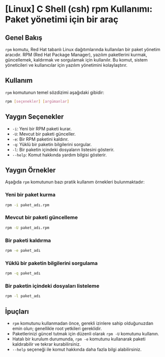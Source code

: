 # [Linux] C Shell (csh) rpm Kullanımı: Paket yönetimi için bir araç

## Genel Bakış
`rpm` komutu, Red Hat tabanlı Linux dağıtımlarında kullanılan bir paket yönetim aracıdır. RPM (Red Hat Package Manager), yazılım paketlerini kurmak, güncellemek, kaldırmak ve sorgulamak için kullanılır. Bu komut, sistem yöneticileri ve kullanıcılar için yazılım yönetimini kolaylaştırır.

## Kullanım
`rpm` komutunun temel sözdizimi aşağıdaki gibidir:

```bash
rpm [seçenekler] [argümanlar]
```

## Yaygın Seçenekler
- `-i`: Yeni bir RPM paketi kurar.
- `-U`: Mevcut bir paketi günceller.
- `-e`: Bir RPM paketini kaldırır.
- `-q`: Yüklü bir paketin bilgilerini sorgular.
- `-l`: Bir paketin içindeki dosyaların listesini gösterir.
- `--help`: Komut hakkında yardım bilgisi gösterir.

## Yaygın Örnekler
Aşağıda `rpm` komutunun bazı pratik kullanım örnekleri bulunmaktadır:

### Yeni bir paket kurma
```bash
rpm -i paket_adı.rpm
```

### Mevcut bir paketi güncelleme
```bash
rpm -U paket_adı.rpm
```

### Bir paketi kaldırma
```bash
rpm -e paket_adı
```

### Yüklü bir paketin bilgilerini sorgulama
```bash
rpm -q paket_adı
```

### Bir paketin içindeki dosyaları listeleme
```bash
rpm -l paket_adı
```

## İpuçları
- `rpm` komutunu kullanmadan önce, gerekli izinlere sahip olduğunuzdan emin olun; genellikle root yetkileri gereklidir.
- Paketlerinizi güncel tutmak için düzenli olarak `rpm -U` komutunu kullanın.
- Hatalı bir kurulum durumunda, `rpm -e` komutunu kullanarak paketi kaldırabilir ve tekrar kurabilirsiniz.
- `--help` seçeneği ile komut hakkında daha fazla bilgi alabilirsiniz.